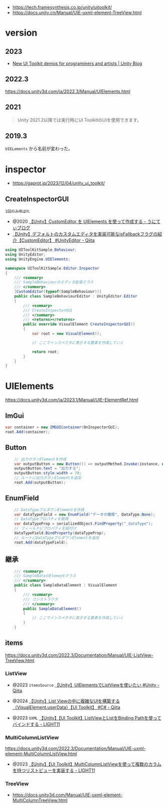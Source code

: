 - https://tech.framesynthesis.co.jp/unity/uitoolkit/
- https://docs.unity.cn/Manual/UIE-uxml-element-TreeView.html

# version

## 2023

- [New UI Toolkit demos for programmers and artists | Unity Blog](https://unity.com/blog/engine-platform/new-ui-toolkit-demos-for-programmers-artists)

## 2022.3

https://docs.unity3d.com/ja/2022.3/Manual/UIElements.html

## 2021

> Unity 2021.2以降では実行時にUI ToolkitのUIを使用できます。

## 2019.3

`UIELements` から名前が変わった。

# inspector

- https://gaprot.jp/2023/12/04/unity_ui_toolkit/

## CreateInspectorGUI

`1回のみ呼ばれ`

- @2020 [【Unity】CustomEditor を UIElements を使って作成する - うにてぃブログ](https://hacchi-man.hatenablog.com/entry/2020/11/04/220000)
- [【Unity】デフォルトのカスタムエディタを実装可能なisFallbackフラグの紹介【CustomEditor】 #UnityEditor - Qiita](https://qiita.com/su10/items/9d83b6b5c6ee43b08e4d)

```cs
using UIToolKitSample.Behaviour;
using UnityEditor;
using UnityEngine.UIElements;

namespace UIToolKitSample.Editor.Inspector
{
    /// <summary>
    /// SampleBehaviourのエディタ拡張クラス
    /// </summary>
    [CustomEditor(typeof(SampleBehaviour))]
    public class SampleBehaviourEditor : UnityEditor.Editor
    {
        /// <summary>
        /// CreateInspectorGUI
        /// </summary>
        /// <returns></returns>
        public override VisualElement CreateInspectorGUI()
        {
            var root = new VisualElement();

            // ここでインスペクタに表示する要素を作成していく

            return root;
        }
    }
}
```

# UIElements

https://docs.unity3d.com/ja/2023.1/Manual/UIE-ElementRef.html

## ImGui

```cs
var container = new IMGUIContainer(OnInspectorGUI);
root.Add(container);
```

## Button

```cs
    // 出力ボタンElementを作成
    var outputButton = new Button(() => outputMethod.Invoke(instance, null));
    outputButton.text = "出力する";
    outputButton.style.width = 70;
    // ルートに出力ボタンElementを追加
    root.Add(outputButton);
```

## EnumField

```cs
    // DataTypeプルダウンElementを作成
    var dataTypeField = new EnumField("データの種類", DataType.None);
    // DataTypeプロパティを取得
    var dataTypeProp = serializedObject.FindProperty("_dataType");
    // フィールドにプロパティを紐付け
    dataTypeField.BindProperty(dataTypeProp);
    // ルートにDataTypeプルダウンElementを追加
    root.Add(dataTypeField);
```

## 継承

```cs
    /// <summary>
    /// SampleDataのElementクラス
    /// </summary>
    public class SampleDataElement : VisualElement
    {
        /// <summary>
        /// コンストラクタ
        /// </summary>
        public SampleDataElement()
        {
            // ここでインスペクタに表示する要素を作成していく
        }
    }
```

## items

https://docs.unity3d.com/2022.3/Documentation/Manual/UIE-ListView-TreeView.html

### ListView

- @2023 `itemsSource` [【Unity】UIElementsでListViewを使いたい #Unity - Qiita](https://qiita.com/tamutamuta/items/d330b87035ff29e4dc31)

- @2024 [【Unity】List Viewの中に複雑なUIを構築する（VisualElement.userData）【UI Toolkit】 #C# - Qiita](https://qiita.com/AtsuAtsu0120/items/65c02fc2ce8cd10d8fda)
- @2023 `UXML` [【Unity】【UI Toolkit】ListViewとListをBinding Pathを使ってバインドする - LIGHT11](https://light11.hatenadiary.com/entry/2023/07/19/192346)

### MultiColumnListView

https://docs.unity3d.com/2022.3/Documentation/Manual/UIE-uxml-element-MultiColumnListView.html

- @2023 [【Unity】【UI Toolkit】MultiColumnListViewを使って複数のカラムを持つリストビューを実装する - LIGHT11](https://light11.hatenadiary.com/entry/2023/05/16/194903)

### TreeView

- https://docs.unity3d.com/Manual/UIE-uxml-element-MultiColumnTreeView.html
